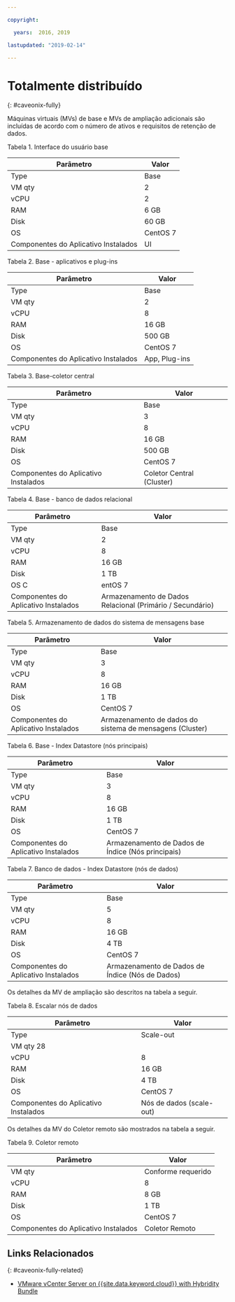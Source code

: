 ```yaml
---

copyright:

  years:  2016, 2019

lastupdated: "2019-02-14"

---
```


# Totalmente distribuído
{: #caveonix-fully}

Máquinas virtuais (MVs) de base e MVs de ampliação adicionais são incluídas de acordo com o número de ativos e requisitos de retenção de dados.

Tabela 1. Interface do usuário base

|Parâmetro	|Valor|
|---|---|
|Type	|Base|
|VM qty	|2|
|vCPU	|2|
|RAM	|6 GB|
|Disk	|60 GB|
|OS	|CentOS 7|
|Componentes do Aplicativo Instalados	|UI|

Tabela 2. Base - aplicativos e plug-ins

|Parâmetro	|Valor|
|---|---|
|Type	|Base|
|VM qty	|2|
|vCPU	|8|
|RAM	|16 GB|
|Disk	|500 GB|
|OS	|CentOS 7|
|Componentes do Aplicativo Instalados	|App, Plug-ins|

Tabela 3. Base-coletor central

|Parâmetro	|Valor |
|---|---|
|Type	|Base |
|VM qty	|3 |
|vCPU	|8 |
|RAM	|16 GB |
|Disk	|500 GB |
|OS	|CentOS 7 |
|Componentes do Aplicativo Instalados	|Coletor Central (Cluster) |

Tabela 4. Base - banco de dados relacional

|Parâmetro	|Valor |
|---|---|
|Type	|Base |
|VM qty	|2 |
|vCPU	|8 |
|RAM	|16 GB |
|Disk	|1 TB |
|OS	C|entOS 7 |
|Componentes do Aplicativo Instalados	|Armazenamento de Dados Relacional (Primário / Secundário) |

Tabela 5. Armazenamento de dados do sistema de mensagens base

|Parâmetro	|Valor |
|---|---|
|Type	|Base |
|VM qty	|3 |
|vCPU	|8 |
|RAM	|16 GB |
|Disk	|1 TB |
|OS	|CentOS 7 |
|Componentes do Aplicativo Instalados	|Armazenamento de dados do sistema de mensagens (Cluster) |

Tabela 6. Base - Index Datastore (nós principais)

|Parâmetro	|Valor |
|---|---|
|Type	|Base |
|VM qty	|3 |
|vCPU	|8 |
|RAM	|16 GB |
|Disk	|1 TB |
|OS	|CentOS 7 |
|Componentes do Aplicativo Instalados	|Armazenamento de Dados de Índice (Nós principais) |

Tabela 7. Banco de dados - Index Datastore (nós de dados)

|Parâmetro	|Valor |
|---|---|
|Type	|Base |
|VM qty	|5 |
|vCPU	|8 |
|RAM	|16 GB |
|Disk	|4 TB |
|OS	|CentOS 7 |
|Componentes do Aplicativo Instalados	|Armazenamento de Dados de Índice (Nós de Dados) |

Os detalhes da MV de ampliação são descritos na tabela a seguir.

Tabela 8. Escalar nós de dados

|Parâmetro	|Valor |
|---|---|
|Type	|Scale-out |
|VM qty	28 |
|vCPU	|8 |
|RAM	|16 GB |
|Disk	|4 TB |
|OS	|CentOS 7 |
|Componentes do Aplicativo Instalados	|Nós de dados (scale-out) |

Os detalhes da MV do Coletor remoto são mostrados na tabela a seguir.

Tabela 9. Coletor remoto

|Parâmetro	|Valor |
|---|---|
|VM qty	|Conforme requerido |
|vCPU	|8 |
|RAM	|8 GB |
|Disk	|1 TB |
|OS	|CentOS 7 |
|Componentes do Aplicativo Instalados	|Coletor Remoto |

## Links Relacionados
{: #caveonix-fully-related}

* [VMware vCenter Server on {{site.data.keyword.cloud}} with Hybridity Bundle](/docs/services/vmwaresolutions/archiref/vcs/vcs-hybridity-intro.html)
